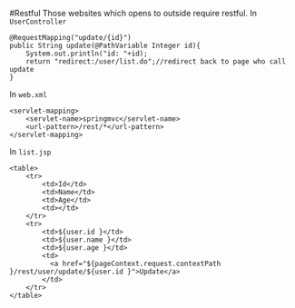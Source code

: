 #Restful
Those websites which opens to outside require restful.
In `UserController`
```
@RequestMapping("update/{id}")
public String update(@PathVariable Integer id){
	System.out.println("id: "+id);
	return "redirect:/user/list.do";//redirect back to page who call update
}
```
In `web.xml`
```
<servlet-mapping>
	<servlet-name>springmvc</servlet-name>
	<url-pattern>/rest/*</url-pattern>
</servlet-mapping>
```
In `list.jsp`
```
<table>
	<tr>
		<td>Id</td>
		<td>Name</td>
		<td>Age</td>
		<td></td>
	</tr>
	<tr>
		<td>${user.id }</td>
		<td>${user.name }</td>
		<td>${user.age }</td>
		<td>
		  <a href="${pageContext.request.contextPath }/rest/user/update/${user.id }">Update</a>
		</td>
	</tr>
</table>

```